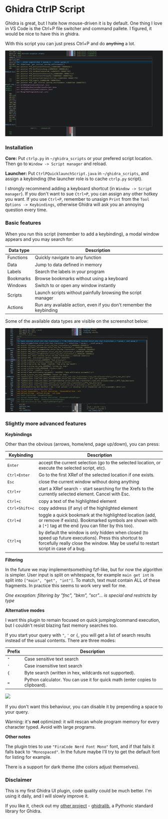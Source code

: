 # Ghidra CtrlP Script

Ghidra is great, but I hate how mouse-driven it is by default. One thing
I love in VS Code is the Ctrl+P file switcher and command pallete. I figured,
it would be nice to have this in ghidra.

With this script you can just press Ctrl+P and do ~~anything~~ a lot.

![](./docs/image.png)

### Installation

**Core:** Put `ctrlp.py` in `~/ghidra_scripts` or your prefered script location.
Then go to `Window -> Script manager` and reload.

**Launcher:** Put `CtrlPQuicklaunchScript.java` in `~/ghidra_scripts`, and assign
a keybinding (the launcher role is to cache `ctrlp.py` script).

I strongly recommend adding a keyboard shortcut (in `Window -> Script manager`).
If you don't want to sue `Ctrl+P`, you can assign any other hotkey you want. If you use `Ctrl+P`,
remember to unasign `Print` from the `Tool Options -> Keybindings`, otherwise Ghidra will
ask you an annoying question every time.

### Basic features

When you run this script (remember to add a keybinding), a modal window appears and you may search for:

| Data type | Description                     |
| --------- | ------------------------------- |
| Functions | Quickly navigate to any function |
| Data      | Jump to data defined in memory |
| Labels    | Search the labels in your program |
| Bookmarks | Browse bookmarks without using a keyboard |
| Windows   | Switch to or open any window instantly |
| Scripts   | Launch scripts without painfully browsing the script manager |
| Actions   | Run any available action, even if you don't remember the keybinding |

Some of the available data types are visible on the screenshot below:

![](./docs/more.png)

### Slightly more advanced features

**Keybindings**

Other than the obvious (arrows, home/end, page up/down), you can press:

| Keybinding | Description                    |
| --------- | ------------------------------- |
| `Enter` | accept the current selection (go to the selected location, or execute the selected script, etc). |
| `Ctrl+Enter` | Go to the first XRef of the selected location if one exists. |
| `Esc` | close the current window without doing anything |
| `Ctrl+r` | start a XRef search - start searching for the Xrefs to the currently selected element. Cancel with Esc. |
| `Ctrl+c` | copy a text of the highlighted element |
| `Ctrl+Shift+c` | copy address (if any) of the highlighted element |
| `Ctrl+d` | toggle a quick bookmark at the highlighted location (add, or remove if exists). Bookmarked symbols are shown with a `[*]` tag at the end (you can filter by this too). |
| `Ctrl+q` | by default the window is only hidden when closed (to speed up future executions). Press this shortcut to forcefully really close the window. May be useful to restart script in case of a bug. |

**Filtering**

In the future we may implementsomething fzf-like, but for now the algorithm is simpler. User input is split on whitespace, for example `main get int` is split into `["main", "get", "int"]`.
To match, text must contain ALL of these fragments. In practice this seems to work very well for me.

*One exception: filtering by "fnc", "bkm", "scr"... is special and restricts by type*

**Alternative modes**

I want this plugin to remain focused on quick jumping/command execution, but I couldn't resist blazing fast memory searches too.

If you start your query with `"`, `'` or `{`, you will get a list of search results instead of the usual contents. There are three modes:

| Prefix | Description                    |
| ------ | ------------------------------- |
| `"`    | Case sensitive text search  |
| `'`    | Case insensitive text search  |
| `{`    | Byte search (written in hex, wildcards not supported). |
| `=`    | Python calculator. You can use it for quick math (enter copies to clipboard). |

![](./docs/quicksearch.png)

If you don't want this behaviour, you can disable it by prepending a space to your query.

Warning: it's **not** optimized: it will rescan whole program memory for every character typed. Avoid with large programs.

**Other notes**

The plugin tries to use `"FiraCode Nerd Font Mono"` font, and if that fails it falls back to `"Monospaced"`.
In the future maybe I'll try to get the default font for listing for example.

There is a support for dark theme (the colors adjust themselves).

### Disclaimer

This is my first Ghidra UI plugin, code quality could be much better. I'm using it daily, and I will slowly improve it.

If you like it, check out my [other project](https://github.com/msm-code/ghidralib) - [ghidralib](https://github.com/msm-code/ghidralib),
a Pythonic standard library for Ghidra.
